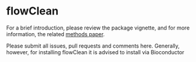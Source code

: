 flowClean
=========
For a brief introduction, please review the package vignette, and for more information, the related [methods paper](https://www.ncbi.nlm.nih.gov/pubmed/26990501).

Please submit all issues, pull requests and comments here.  Generally, however, for installing flowClean it is advised to install via Bioconductor

